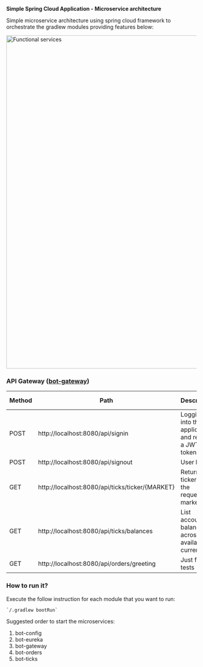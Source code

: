 **Simple Spring Cloud Application - Microservice architecture**

Simple microservice architecture using spring cloud framework to orchestrate
the gradlew modules providing features below: 

<img width="880" alt="Functional services" src="https://s3.amazonaws.com/scrummps.com/readme-diagram.png">


### API Gateway ([bot-gateway](https://github.com/thiaguimcavalcanti/simple-spring-cloud-project/tree/master/bot-gateway))

Method	| Path	| Description	| User authenticated	|
------------- | ------------------------- | ------------- |:-------------:
POST	| http://localhost:8080/api/signin	| Logging into the application and returns a JWT token  |
POST	| http://localhost:8080/api/signout	| User logout	| × |
GET	| http://localhost:8080/api/ticks/ticker/{MARKET} | Returns a ticker from the requested market	| x |
GET	| http://localhost:8080/api/ticks/balances | List account balances across available currencies.	| x |
GET	| http://localhost:8080/api/orders/greeting	| Just for tests	| x |

### How to run it?

Execute the follow instruction for each module that you want to run:

    `/.gradlew bootRun`

Suggested order to start the microservices:
1. bot-config
2. bot-eureka
3. bot-gateway
4. bot-orders
5. bot-ticks